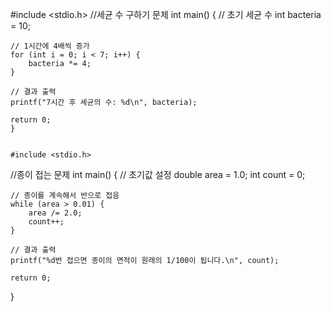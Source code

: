 #include <stdio.h>
//세균 수 구하기 문제
int main()
{
    // 초기 세균 수
    int bacteria = 10;

    // 1시간에 4배씩 증가
    for (int i = 0; i < 7; i++) {
        bacteria *= 4;
    }

    // 결과 출력
    printf("7시간 후 세균의 수: %d\n", bacteria);

    return 0;
    }
    
    
    #include <stdio.h>
//종이 접는 문제
int main()
{
    // 초기값 설정
    double area = 1.0;
    int count = 0;

    // 종이를 계속해서 반으로 접음
    while (area > 0.01) {
        area /= 2.0;
        count++;
    }

    // 결과 출력
    printf("%d번 접으면 종이의 면적이 원래의 1/100이 됩니다.\n", count);

    return 0;
}
